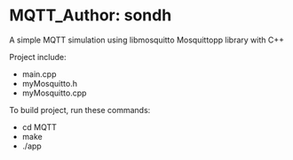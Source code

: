 # MQTT_Author: sondh
A simple MQTT simulation using libmosquitto Mosquittopp library with C++

Project include:
- main.cpp
- myMosquitto.h
- myMosquitto.cpp

To build project, run these commands:
- cd MQTT
- make
- ./app

